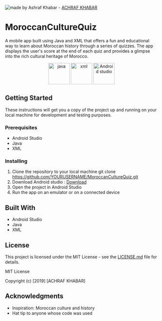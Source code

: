 <img src="https://img.shields.io/badge/Made%20by-Ashraf%20Khabar-blue" alt="made by Ashraf Khabar"> - [ACHRAF KHABAR](https://github.com/Ashraf-Khabar)
# MoroccanCultureQuiz

A mobile app built using Java and XML that offers a fun and educational way to learn about Moroccan history through a series of quizzes. The app displays the user's score at the end of each quiz and provides a glimpse into the rich cultural heritage of Morocco.

<p align="center">
  <a href="[https://nodejs.org/en/](https://www.java.com/en/)"> <img src="https://brandslogos.com/wp-content/uploads/images/large/java-logo-1.png" alt="java" height="70"></a>
  <a href="[https://expressjs.com](https://www.w3schools.com/xml/xml_whatis.asp)"> <img src="https://i.pinimg.com/originals/50/05/4d/50054d9bbc6205dd8ea4f130b35e8dca.png" alt="xml" height="70"></a>
  <a href="[https://reactjs.org](https://developer.android.com/studio?gclid=CjwKCAiA_vKeBhAdEiwAFb_nrbMH4Cw7PHuEWSTsLh98uC-yJo5QuBR_iPxu2sLfQg8pXUznqpnjARoCRScQAvD_BwE&gclsrc=aw.ds)"> <img src="https://upload.wikimedia.org/wikipedia/commons/thumb/9/95/Android_Studio_Icon_3.6.svg/1900px-Android_Studio_Icon_3.6.svg.png" alt="Android studio" height="70"></a>
 </p>

## Getting Started

These instructions will get you a copy of the project up and running on your local machine for development and testing purposes.

### Prerequisites

- Android Studio
- Java
- XML

### Installing

1. Clone the repository to your local machine
git clone https://github.com/YOURUSERNAME/MoroccanCultureQuiz.git
2. Download Android studio : [Download](https://developer.android.com/studio?gclid=CjwKCAiA_vKeBhAdEiwAFb_nrbMH4Cw7PHuEWSTsLh98uC-yJo5QuBR_iPxu2sLfQg8pXUznqpnjARoCRScQAvD_BwE&gclsrc=aw.ds)
2. Open the project in Android Studio
3. Run the app on an emulator or on a connected device

## Built With

- Android Studio
- Java
- XML

## License

This project is licensed under the MIT License - see the [LICENSE.md](LICENSE.md) file for details.

MIT License

Copyright (c) [2019] [ACHRAF KHABAR]


## Acknowledgments

- Inspiration: Moroccan culture and history
- Hat tip to anyone whose code was used

